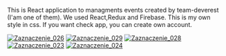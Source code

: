 This is React application to managments events created by team-deverest (I'am one of them). We used React,Redux and Firebase. This is my own style in css.
If you want check app, you can create own account.


<a href="https://ibb.co/h1SU66"><img src="https://thumb.ibb.co/h1SU66/Zaznaczenie_026.png" alt="Zaznaczenie_026" border="0"></a> 
<a href="https://ibb.co/eZ5tYm"><img src="https://thumb.ibb.co/eZ5tYm/Zaznaczenie_029.png" alt="Zaznaczenie_029" border="0"></a>
<a href="https://ibb.co/bUoDYm"><img src="https://thumb.ibb.co/bUoDYm/Zaznaczenie_028.png" alt="Zaznaczenie_028" border="0"></a>
<a href="https://ibb.co/kC3fDm"><img src="https://thumb.ibb.co/kC3fDm/Zaznaczenie_023.png" alt="Zaznaczenie_023" border="0"></a>
<a href="https://ibb.co/hMWBKR"><img src="https://thumb.ibb.co/hMWBKR/Zaznaczenie_024.png" alt="Zaznaczenie_024" border="0"></a> 


